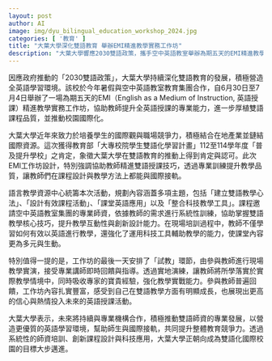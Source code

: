 ```yaml
---
layout: post
author: AI
image: img/dyu_bilingual_education_workshop_2024.jpg
categories: [ '教育' ]
title: "大葉大學深化雙語教育 舉辦EMI精進教學實務工作坊"
description: "大葉大學響應2030雙語政策，攜手空中英語教室舉辦為期五天的EMI精進教學工作坊，協助教師提升全英語授課能力。內容涵蓋雙語教學心法、課程設計、科技教學等主題，以實地演練強化教師實戰力。大葉大學透過系統師資培訓與創新課程設計，積極推動校園國際化，朝雙語國際校園目標邁進。"
---
```

因應政府推動的「2030雙語政策」，大葉大學持續深化雙語教育的發展，積極營造全英語學習環境。該校於今年暑假與空中英語教室教育集團合作，自6月30日至7月4日舉辦了一場為期五天的EMI（English as a Medium of Instruction, 英語授課）精進教學實務工作坊，協助教師提升全英語授課的專業能力，進一步厚植雙語課程品質，並推動校園國際化。

大葉大學近年來致力於培養學生的國際觀與職場競爭力，積極結合在地產業並鏈結國際資源。這次獲得教育部「大專校院學生雙語化學習計畫」112至114學年度「普及提升學校」之肯定，象徵大葉大學在雙語教育的推動上得到肯定與認可。此次EMI工作坊設計，特別強調協助教師精進雙語授課技巧，透過專業訓練提升教學品質，讓教師們在課程設計與教學方法上都能與國際接軌。

語言教學資源中心統籌本次活動，規劃內容涵蓋多項主題，包括「建立雙語教學心法」、「設計有效課程活動」、「課堂英語應用」以及「整合科技教學工具」。課程邀請空中英語教室集團的專業師資，依據教師的需求進行系統性訓練，協助掌握雙語教學核心技巧，提升教學互動性與創新設計能力。在現場培訓過程中，教師不僅學習如何有效以英語進行教學，還強化了運用科技工具輔助教學的能力，使課堂內容更為多元與生動。

特別值得一提的是，工作坊的最後一天安排了「試教」環節，由參與教師進行現場教學實演，接受專業講師即時回饋與指導。透過實地演練，讓教師將所學落實於實際教學情境中，同時吸收專家的寶貴經驗，強化教學實戰能力。參與教師普遍回饋，工作坊內容扎實豐富，感受到自己在雙語教學方面有明顯成長，也展現出更高的信心與熱情投入未來的英語授課活動。

大葉大學表示，未來將持續與專業機構合作，積極推動雙語師資的專業發展，以營造更優質的英語學習環境，幫助師生與國際接軌，共同提升整體教育競爭力。透過系統性的師資培訓、創新課程設計與科技應用，大葉大學正朝向成為雙語化國際校園的目標大步邁進。